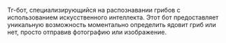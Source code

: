 Тг-бот, специализирующийся на распознавании грибов с использованием искусственного интеллекта. Этот бот предоставляет уникальную возможность моментально определить ядовит гриб или нет, просто отправив фотографию или изображение.
